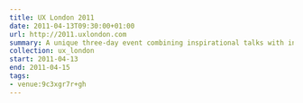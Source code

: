 ```yaml
---
title: UX London 2011
date: 2011-04-13T09:30:00+01:00
url: http://2011.uxlondon.com
summary: A unique three-day event combining inspirational talks with in-depth workshops presented by some of the industry’s biggest names.
collection: ux_london
start: 2011-04-13
end: 2011-04-15
tags:
- venue:9c3xgr7r+gh
---
```

